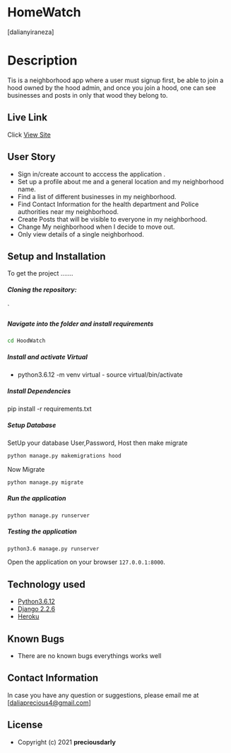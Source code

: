 # HomeWatch

[dalianyiraneza] 
  
# Description  
Tis is a neighborhood app where a user must signup first, be able to join a hood owned by the hood admin, and once you 
join a hood, one can see businesses and posts in only that wood they belong to.  
##  Live Link  
 Click [View Site](https://dahood.herokuapp.com/) 
  
 
## User Story  
  
* Sign in/create account  to acccess the application .
* Set up a profile about me and a general location and my neighborhood name.
* Find a list of different businesses in my neighborhood.
* Find Contact Information for the health department and Police authorities near my neighborhood.
* Create Posts that will be visible to everyone in my neighborhood.
* Change My neighborhood when I decide to move out.
* Only view details of a single neighborhood.
  
## Setup and Installation  
To get the project .......  
  
##### Cloning the repository:  
 ` 
##### Navigate into the folder and install requirements  
 ```bash 
cd HoodWatch 
```
##### Install and activate Virtual  
 
- python3.6.12 -m venv virtual - source virtual/bin/activate  

##### Install Dependencies  
 
 pip install -r requirements.txt 
  
 ##### Setup Database  
  SetUp your database User,Password, Host then make migrate  
 ```bash 
python manage.py makemigrations hood
 ``` 
 Now Migrate  
 ```bash 
 python manage.py migrate 
```
##### Run the application  
 ```bash 
 python manage.py runserver 
``` 
##### Testing the application  
 ```bash 
 python3.6 manage.py runserver 
```
Open the application on your browser `127.0.0.1:8000`.  
  
 
## Technology used  
  
* [Python3.6.12](https://www.python.org/)  
* [Django 2.2.6](https://docs.djangoproject.com/en/2.2/)  
* [Heroku](https://heroku.com)  
  
  
## Known Bugs  
* There are no known bugs  everythings works well
## Contact Information   
In case you have any question or suggestions, please email me at [daliaprecious4@gmail.com]
## License 
   
* Copyright (c) 2021 **preciousdarly**
